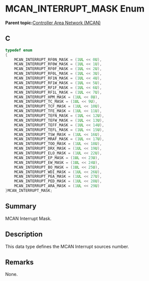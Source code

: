 # MCAN\_INTERRUPT\_MASK Enum

**Parent topic:**[Controller Area Network \(MCAN\)](GUID-C9F1E50C-1EF0-4941-A9CB-89808C7C54AF.md)

## C

```c
typedef enum
{
    MCAN_INTERRUPT_RF0N_MASK = (1UL << 0U),
    MCAN_INTERRUPT_RF0W_MASK = (1UL << 1U),
    MCAN_INTERRUPT_RF0F_MASK = (1UL << 2U),
    MCAN_INTERRUPT_RF0L_MASK = (1UL << 3U),
    MCAN_INTERRUPT_RF1N_MASK = (1UL << 4U),
    MCAN_INTERRUPT_RF1W_MASK = (1UL << 5U),
    MCAN_INTERRUPT_RF1F_MASK = (1UL << 6U),
    MCAN_INTERRUPT_RF1L_MASK = (1UL << 7U),
    MCAN_INTERRUPT_HPM_MASK = (1UL << 8U),
    MCAN_INTERRUPT_TC_MASK = (1UL << 9U),
    MCAN_INTERRUPT_TCF_MASK = (1UL << 10U),
    MCAN_INTERRUPT_TFE_MASK = (1UL << 11U),
    MCAN_INTERRUPT_TEFN_MASK = (1UL << 12U),
    MCAN_INTERRUPT_TEFW_MASK = (1UL << 13U),
    MCAN_INTERRUPT_TEFF_MASK = (1UL << 14U),
    MCAN_INTERRUPT_TEFL_MASK = (1UL << 15U),
    MCAN_INTERRUPT_TSW_MASK = (1UL << 16U),
    MCAN_INTERRUPT_MRAF_MASK = (1UL << 17U),
    MCAN_INTERRUPT_TOO_MASK = (1UL << 18U),
    MCAN_INTERRUPT_DRX_MASK = (1UL << 19U),
    MCAN_INTERRUPT_ELO_MASK = (1UL << 22U),
    MCAN_INTERRUPT_EP_MASK = (1UL << 23U),
    MCAN_INTERRUPT_EW_MASK = (1UL << 24U),
    MCAN_INTERRUPT_BO_MASK = (1UL << 25U),
    MCAN_INTERRUPT_WDI_MASK = (1UL << 26U),
    MCAN_INTERRUPT_PEA_MASK = (1UL << 27U),
    MCAN_INTERRUPT_PED_MASK = (1UL << 28U),
    MCAN_INTERRUPT_ARA_MASK = (1UL << 29U)
}MCAN_INTERRUPT_MASK;

```

## Summary

MCAN Interrupt Mask.

## Description

This data type defines the MCAN Interrupt sources number.

## Remarks

None.

